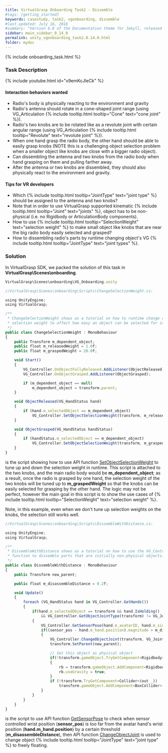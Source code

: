 ```yaml
---
title: VirtualGrasp Onboarding Task2 - Dissemble
#tags: [getting_started]
keywords: casestudy, task2, vgonboarding, dissemble
#last_updated: July 16, 2016
#summary: "Version 6.0 of the Documentation theme for Jekyll, released July 4, 2016, implements relative links so you can view the files offline or on any server without configuring urls and baseurls. Additionally, you can store pages in subdirectories. Templates for alerts and images are available."
sidebar: main_sidebar_0_14_0
permalink: unity_vgonboarding_task2.0.14.0.html
folder: mydoc
---
```


{% include onboarding_task.html %}

### Task Description

{% include youtube.html id="x9emKcJleCk" %}

#### Interaction behaviors wanted

* Radio's body is physically reacting to the environment and gravity
* Radio's antenna should rotate in a cone-shaped joint range (using VG_Articulation {% include tooltip.html tooltip="Cone" text="cone joint" %}).
* Radio's two knobs are to be rotated like as a revolute joint with certain angular range (using VG_Articulation {% include tooltip.html tooltip="Revolute" text="revolute joint" %}).
* When one hand grasp the radio body, the other hand should be able to easily grasp knobs (NOTE this is a challenging object selection problem when a smaller object like knobs are close with a bigger radio object).  
* Can dissembling the antenna and two knobs from the radio body when hand grasping on them and pulling farther away. 
* After the antenna or two knobs are dissembled, they should also physically react to the environment and gravity.

#### Tips for VR developers

* Which {% include tooltip.html tooltip="JointType" text="joint type" %} should be assigned to the antenna and two knobs?
* Note that in order to use VirtualGrasp supported kinematic {% include tooltip.html tooltip="Joint" text="joints" %}, object has to be non-physical (i.e. no Rigidbody or ArticulationBody components).
* How to use {% include tooltip.html tooltip="SelectionWeight" text="selection weight" %} to make small object like knobs that are near the big radio body easily selected and grasped?
* How to dissembling radio's parts by runtime changing object's VG {% include tooltip.html tooltip="JointType" text="joint types" %}. 

### Solution

In VirtualGrasp SDK, we packed the solution of this task in **VirtualGrasp\Scenes\onboarding**.

```js
VirtualGrasp\Scenes\onboarding\VG_Onboarding.unity
````

```js
//VirtualGrasp\Scenes\onboarding\Scripts\ChangeSelectionWeight.cs:

using UnityEngine;
using VirtualGrasp;

/** 
 * ChangeSelectionWeight shows as a tutorial on how to runtime change object
 * selection weight to affect how easy an object can be selected for interaction with VG.
 */
public class ChangeSelectionWeight : MonoBehaviour
{
    public Transform m_dependent_object;
    public float m_releasedWeight = 1.0f;
    public float m_graspedWeight = 20.0f;

    void Start()
    {
        VG_Controller.OnObjectFullyReleased.AddListener(ObjectReleased);
        VG_Controller.OnObjectGrasped.AddListener(ObjectGrasped);

        if (m_dependent_object == null)
            m_dependent_object = transform.parent;
    }

    void ObjectReleased(VG_HandStatus hand)
    {
        if (hand.m_selectedObject == m_dependent_object)
            VG_Controller.SetObjectSelectionWeight(transform, m_releasedWeight);
    }

    void ObjectGrasped(VG_HandStatus handStatus)
    {
        if (handStatus.m_selectedObject == m_dependent_object)
            VG_Controller.SetObjectSelectionWeight(transform, m_graspedWeight);        
    }
}

````
is the script showing how to use API function 
[SetObjectSelectionWeight](virtualgrasp_unityapi.0.14.0.html#setobjectselectionweight) to tune up and down the selection weight in runtime. 
This script is attached to the two knobs, and the main radio body would be **m_dependent_object**; as a result, once the radio is grasped by one hand, the selection weight of the two knobs will be tuned up to **m_graspedWeight** so that the knobs can be easily selected for grasping by the other hand. The logic may not be perfect, however the main goal in this script is to show the use cases of {% include tooltip.html tooltip="SelectionWeight" text="selection weight" %}.

Note, in this example, even when we don't tune up selection weights on the knobs, the selection still works well. 

```js
//VirtualGrasp\Scenes\onboarding\Scripts\DissembleWithDistance.cs:

using UnityEngine;
using VirtualGrasp;

/** 
 * DissembleWithDistance shows as a tutorial on how to use the VG_Controller.ChangeObjectJoint
 * function to dissemble parts that are initially non-physical objects.
 */
public class DissembleWithDistance : MonoBehaviour
{
    public Transform new_parent;

    public float m_disassembleDistance = 0.2f;

    void Update()
    {        
        foreach (VG_HandStatus hand in VG_Controller.GetHands())
        {
            if(hand.m_selectedObject == transform && hand.IsHolding()
                && VG_Controller.GetObjectJointType(transform) != VG_JointType.FLOATING)
            {
                VG_Controller.GetSensorPose(hand.m_avatarID, hand.m_side, out Vector3 sensor_pos, out Quaternion sensor_rot);
                if((sensor_pos - hand.m_hand.position).magnitude > m_disassembleDistance)
                {
                    VG_Controller.ChangeObjectJoint(transform, VG_JointType.FLOATING);
                    transform.SetParent(new_parent);

                    // Set this object as physical object
                    if(!transform.gameObject.TryGetComponent<Rigidbody>(out Rigidbody rb))
                    {
                        rb = transform.gameObject.AddComponent<Rigidbody>();
                        rb.useGravity = true;
                    }
                    if (!transform.TryGetComponent<Collider>(out _))
                        transform.gameObject.AddComponent<BoxCollider>();
                }
            }
        }
    }
}

````
is the script to use API function [GetSensorPose](virtualgrasp_unityapi.0.14.0.html#getsensorpose) to check when sensor controlled wrist position (**sensor_pos**) is too far from the avatar hand's wrist position (**hand.m_hand.position**) by a certain threshold (**m_disassembleDistance**), then API function [ChangeObjectJoint](virtualgrasp_unityapi.0.14.0.html#changeobjectjoint) is used to change object {% include tooltip.html tooltip="JointType" text="joint type" %} to freely floating.




